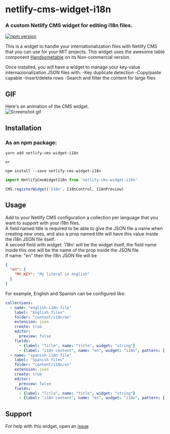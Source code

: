 # netlify-cms-widget-i18n

### A custom Netlify CMS widget for editing i18n files.

[![npm version](https://img.shields.io/npm/v/netlify-cms-widget-i18n)](https://www.npmjs.com/netlify-cms-widget-i18n)

This is a widget to handle your internationalization files with Netlify CMS that you can use for your MIT projects. This widget uses the awesome table component [Handsometable](https://handsontable.com/) on its Non-commercial version.

Once installed, you will have a widget to manage your key-value internazionalization JSON files with:
  -Key duplicate detection
  -Copy/paste capable
  -Insert/delete rows
  -Search and filter the content for large files


## GIF
Here's an animation of the CMS widget.  
![Screenshot gif](https://github.com/clarityai-eng/netlify-cms-widget-i18n/raw/main/netlifyWidgeti18n.gif)


## Installation

### As an npm package:

```shell
yarn add netlify-cms-widget-i18n

or

npm install --save netlify-cms-widget-i18n
```

```js
import NetlifyCmsWidgetI18n from 'netlify-cms-widget-i18n'

CMS.registerWidget('I18n', I18nControl, I18nPreview)
```

## Usage

Add to your Netlify CMS configuration a collection per language that you want to support with your i18n files.  
A field named title is required to be able to give the JSON file a name when creating new ones, and also a prop named title will have this value inside the i18n JSON file itself.  
A second field with widget: 'i18n' will be the widget itself, the field name inside this one will be the name of the prop inside the JSON file.  
If name: "en" then the i18n JSON file will be  
```json
{
  "en": {
    "MY_KEY": "My literal in english"
  }
}
```

For example, English and Spanish can be configured like:

```yaml
collections:
  - name: "english-i18n-file"
    label: "English files"
    folder: "content/i18n/en"
    extension: json
    create: true
    editor:
      preview: false
    fields:
      - {label: "Title", name: "title", widget: "string"}
      - {label: "i18n content", name: "en", widget: "i18n", pattern: ['^(?!.*\.json$).*$','A JSON file name can have no spaces or special characters']}
  - name: "spanish-i18n-file"
    label: "Spanish files"
    folder: "content/i18n/es"
    extension: json
    create: true
    editor:
      preview: false
    fields:
      - {label: "Title", name: "title", widget: "string"}
      - {label: "i18n content", name: "es", widget: "i18n", pattern: ['^(?!.*\.json$).*$','A JSON file name can have no spaces or special characters']}
```


## Support

For help with this widget, open an [issue](https://github.com/clarityai-eng/netlify-cms-widget-i18n/issues)